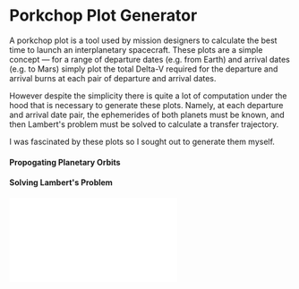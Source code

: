 # Porkchop Plot Generator

A porkchop plot is a tool used by mission designers to calculate the best time to launch an interplanetary spacecraft. These plots are a simple concept — for a range of departure dates (e.g. from Earth) and arrival dates (e.g. to Mars) simply plot the total Delta-V required for the departure and arrival burns at each pair of departure and arrival dates.

However despite the simplicity there is quite a lot of computation under the hood that is necessary to generate these plots. Namely, at each departure and arrival date pair, the ephemerides of both planets must be known, and then Lambert's problem must be solved to calculate a transfer trajectory. 

I was fascinated by these plots so I sought out to generate them myself.

#### Propogating Planetary Orbits 

#### Solving Lambert's Problem 



![porkchop plot](porkchop.pdf)